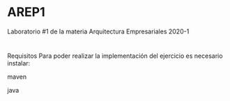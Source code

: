 # AREP1

Laboratorio #1 de la materia Arquitectura Empresariales 2020-1


#
Requisitos
Para poder realizar la implementación del ejercicio es necesario instalar:

maven

java
